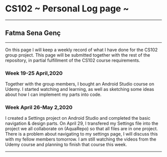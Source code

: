 # CS102 ~ Personal Log page ~
****
## Fatma Sena Genç
****

On this page I will keep a weekly record of what I have done for the CS102 group project. This page will be submitted together with the rest of the repository, in partial fulfillment of the CS102 course requirements.

### Week 19-25 April,2020
Together with the group members, I bought an Android Studio course on Udemy. I started watching and learning, as well as sketching some ideas about how I can implement my parts into code.

### Week April 26-May 2,2020
I created a Settings project on Android Studio and completed the basic navigation & design parts. On April 29, I transfered my Settings file into the project we all collaborate on (AquaRepo) so that all files are in one project. There is a problem about navigating to my settings page, I will discuss this with my fellow members tomorrow. I am still watching the videos from the Udemy course and planning to finish that course this week.
****
